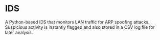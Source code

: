 # IDS
A Python-based IDS that monitors LAN traffic for ARP spoofing attacks. Suspicious activity is instantly flagged and also stored in a CSV log file for later analysis.
